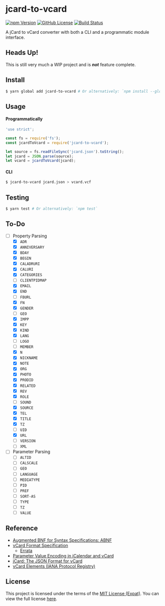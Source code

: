 jcard-to-vcard
==============
[![npm Version][NPM VERSION BADGE]][NPM PAGE]
[![GitHub License][LICENSE BADGE]][LICENSE PAGE]
[![Build Status][BUILD BADGE]][BUILD PAGE]

A jCard to vCard converter with both a CLI and a programmatic module interface.

Heads Up!
---------
This is still very much a WIP project and is __*not*__ feature complete.

Install
-------
```sh
$ yarn global add jcard-to-vcard # Or alternatively: `npm install --global jcard-to-vcard`
```

Usage
-----
#### Programmatically
```js
'use strict';

const fs = require('fs');
const jcardToVcard = require('jcard-to-vcard');

let source = fs.readFileSync('jcard.json').toString();
let jcard = JSON.parse(source);
let vcard = jcardToVcard(jcard);
```

#### CLI
```sh
$ jcard-to-vcard jcard.json > vcard.vcf
```

Testing
-------
```sh
$ yarn test # Or alternatively: `npm test`
```

To-Do
-----
- [ ] Property Parsing
  - [x] `ADR`
  - [x] `ANNIVERSARY`
  - [x] `BDAY`
  - [x] `BEGIN`
  - [x] `CALADRURI`
  - [x] `CALURI`
  - [x] `CATEGORIES`
  - [ ] `CLIENTPIDMAP`
  - [x] `EMAIL`
  - [x] `END`
  - [ ] `FBURL`
  - [x] `FN`
  - [x] `GENDER`
  - [ ] `GEO`
  - [x] `IMPP`
  - [x] `KEY`
  - [x] `KIND`
  - [x] `LANG`
  - [ ] `LOGO`
  - [ ] `MEMBER`
  - [x] `N`
  - [x] `NICKNAME`
  - [x] `NOTE`
  - [x] `ORG`
  - [x] `PHOTO`
  - [x] `PRODID`
  - [x] `RELATED`
  - [x] `REV`
  - [x] `ROLE`
  - [ ] `SOUND`
  - [x] `SOURCE`
  - [x] `TEL`
  - [x] `TITLE`
  - [x] `TZ`
  - [ ] `UID`
  - [x] `URL`
  - [ ] `VERSION`
  - [ ] `XML`
- [ ] Parameter Parsing
  - [ ] `ALTID`
  - [ ] `CALSCALE`
  - [ ] `GEO`
  - [ ] `LANGUAGE`
  - [ ] `MEDIATYPE`
  - [ ] `PID`
  - [ ] `PREF`
  - [ ] `SORT-AS`
  - [ ] `TYPE`
  - [ ] `TZ`
  - [ ] `VALUE`

Reference
---------
- [Augmented BNF for Syntax Specifications: ABNF](http://tools.ietf.org/html/rfc5234)
- [vCard Format Specification](http://tools.ietf.org/html/rfc6350)
  - [Errata](http://www.rfc-editor.org/errata_search.php?rfc=6350)
- [Parameter Value Encoding in iCalendar and vCard](http://tools.ietf.org/html/rfc6868)
- [jCard: The JSON Format for vCard](http://tools.ietf.org/html/rfc7095)
- [vCard Elements (IANA Protocol Registry)](http://www.iana.org/assignments/vcard-elements/vcard-elements.xhtml)

License
-------
This project is licensed under the terms of the [MIT License (Expat)](https://tldrlegal.com/l/mit). You can view the full license [here](LICENSE).

[BUILD BADGE]: https://img.shields.io/travis/jbenner-radham/jcard-to-vcard.svg?style=flat-square
[BUILD PAGE]: https://travis-ci.org/jbenner-radham/jcard-to-vcard
[LICENSE BADGE]: https://img.shields.io/badge/license-MIT%20License-blue.svg?style=flat-square
[LICENSE PAGE]: https://github.com/jbenner-radham/jcard-to-vcard/blob/master/LICENSE
[NPM PAGE]: https://www.npmjs.com/package/jcard-to-vcard
[NPM VERSION BADGE]: https://img.shields.io/npm/v/jcard-to-vcard.svg?style=flat-square
